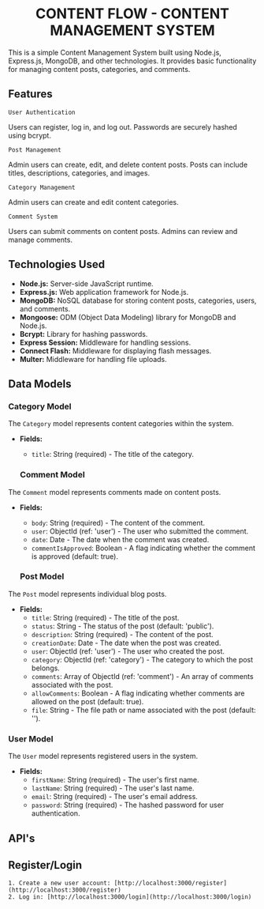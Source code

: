 <h1 align="center">CONTENT FLOW - CONTENT MANAGEMENT SYSTEM</h1>

This is a simple Content Management System built using Node.js, Express.js, MongoDB, and other technologies. It provides basic functionality for managing content posts, categories, and comments.

## Features

`User Authentication`

Users can register, log in, and log out. Passwords are securely hashed using bcrypt.

`Post Management`

Admin users can create, edit, and delete content posts. Posts can include titles, descriptions, categories, and images.

 `Category Management`

Admin users can create and edit content categories.

`Comment System`

Users can submit comments on content posts. Admins can review and manage comments.

## Technologies Used

- **Node.js:** Server-side JavaScript runtime.
- **Express.js:** Web application framework for Node.js.
- **MongoDB:** NoSQL database for storing content posts, categories, users, and comments.
- **Mongoose:** ODM (Object Data Modeling) library for MongoDB and Node.js.
- **Bcrypt:** Library for hashing passwords.
- **Express Session:** Middleware for handling sessions.
- **Connect Flash:** Middleware for displaying flash messages.
- **Multer:** Middleware for handling file uploads.

## Data Models

### Category Model

The `Category` model represents content categories within the system.

- **Fields:**
  - `title`: String (required) - The title of the category.

  ### Comment Model

The `Comment` model represents comments made on content posts.

- **Fields:**
  - `body`: String (required) - The content of the comment.
  - `user`: ObjectId (ref: 'user') - The user who submitted the comment.
  - `date`: Date - The date when the comment was created.
  - `commentIsApproved`: Boolean - A flag indicating whether the comment is approved (default: true).

  ### Post Model

The `Post` model represents individual blog posts.

- **Fields:**
  - `title`: String (required) - The title of the post.
  - `status`: String - The status of the post (default: 'public').
  - `description`: String (required) - The content of the post.
  - `creationDate`: Date - The date when the post was created.
  - `user`: ObjectId (ref: 'user') - The user who created the post.
  - `category`: ObjectId (ref: 'category') - The category to which the post belongs.
  - `comments`: Array of ObjectId (ref: 'comment') - An array of comments associated with the post.
  - `allowComments`: Boolean - A flag indicating whether comments are allowed on the post (default: true).
  - `file`: String - The file path or name associated with the post (default: '').

### User Model

The `User` model represents registered users in the system.

- **Fields:**
  - `firstName`: String (required) - The user's first name.
  - `lastName`: String (required) - The user's last name.
  - `email`: String (required) - The user's email address.
  - `password`: String (required) - The hashed password for user authentication.

## API's

## Register/Login
```
1. Create a new user account: [http://localhost:3000/register](http://localhost:3000/register)
2. Log in: [http://localhost:3000/login](http://localhost:3000/login)
```